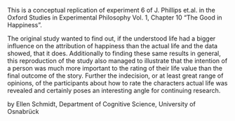This is a conceptual replication of experiment 6 of J. Phillips et.al. in the Oxford Studies in Experimental Philosophy Vol. 1, Chapter 10 “The Good in Happiness”.

The original study wanted to find out, if the understood life had a bigger influence on the attribution of happiness than the actual life and the data showed, that it does. Additionally to finding these same results in general, this reproduction of the study also managed to illustrate that the intention of a person was much more important to the rating of their life value than the final outcome of the story. Further the indecision, or at least great range of opinions, of the participants about how to rate the characters actual life was revealed and certainly poses an interesting angle for continuing research. 

by Ellen Schmidt, Department of Cognitive Science, University of Osnabrück
